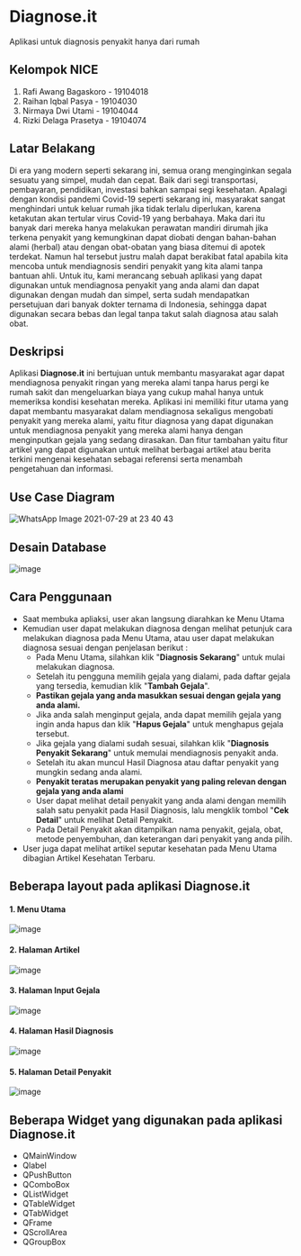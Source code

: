 # Diagnose.it
Aplikasi untuk diagnosis penyakit hanya dari rumah


## Kelompok NICE
1. Rafi Awang Bagaskoro  - 19104018
2. Raihan Iqbal Pasya    - 19104030
3. Nirmaya Dwi Utami     - 19104044
4. Rizki Delaga Prasetya - 19104074


## Latar Belakang
Di era yang modern seperti sekarang ini, semua orang menginginkan segala sesuatu yang simpel, mudah dan cepat. Baik dari segi transportasi, pembayaran, pendidikan, investasi bahkan sampai segi kesehatan. Apalagi dengan kondisi pandemi Covid-19 seperti sekarang ini, masyarakat sangat menghindari untuk keluar rumah jika tidak terlalu diperlukan, karena ketakutan akan tertular virus Covid-19 yang berbahaya. Maka dari itu banyak dari mereka hanya melakukan perawatan mandiri dirumah jika terkena penyakit yang kemungkinan dapat diobati dengan bahan-bahan alami (herbal) atau dengan obat-obatan yang biasa ditemui di apotek terdekat. Namun hal tersebut justru malah dapat berakibat fatal apabila kita mencoba untuk mendiagnosis sendiri penyakit yang kita alami tanpa bantuan ahli. Untuk itu, kami merancang sebuah aplikasi yang dapat digunakan untuk mendiagnosa penyakit yang anda alami dan dapat digunakan dengan mudah dan simpel, serta sudah mendapatkan persetujuan dari banyak dokter ternama di Indonesia, sehingga dapat digunakan secara bebas dan legal tanpa takut salah diagnosa atau salah obat.


## Deskripsi
Aplikasi **Diagnose.it** ini bertujuan untuk membantu masyarakat agar dapat mendiagnosa penyakit ringan yang mereka alami tanpa harus pergi ke rumah sakit dan mengeluarkan biaya yang cukup mahal hanya untuk memeriksa kondisi kesehatan mereka. Aplikasi ini memiliki fitur utama yang dapat membantu masyarakat dalam mendiagnosa sekaligus mengobati penyakit yang mereka alami, yaitu fitur diagnosa yang dapat digunakan untuk mendiagnosa penyakit yang mereka alami hanya dengan menginputkan gejala yang sedang dirasakan. Dan fitur tambahan yaitu fitur artikel yang dapat digunakan untuk melihat berbagai artikel atau berita terkini mengenai kesehatan sebagai referensi serta menambah pengetahuan dan informasi.

## Use Case Diagram
![WhatsApp Image 2021-07-29 at 23 40 43](https://user-images.githubusercontent.com/72425333/127531612-6d98797f-de59-4f55-8722-fe4291250921.jpeg)

## Desain Database
![image](https://user-images.githubusercontent.com/72425333/127528263-8a818fe2-da72-45bd-bb0b-c69c9a2f045c.png)

## Cara Penggunaan
* Saat membuka apliaksi, user akan langsung diarahkan ke Menu Utama
* Kemudian user dapat melakukan diagnosa dengan melihat petunjuk cara melakukan diagnosa pada Menu Utama, atau user dapat melakukan diagnosa sesuai dengan penjelasan berikut :
  * Pada Menu Utama, silahkan klik "**Diagnosis Sekarang**" untuk mulai melakukan diagnosa.
  * Setelah itu pengguna memilih gejala yang dialami, pada daftar gejala yang tersedia, kemudian klik "**Tambah Gejala**". 
  * **Pastikan gejala yang anda masukkan sesuai dengan gejala yang anda alami.**
  * Jika anda salah menginput gejala, anda dapat memilih gejala yang ingin anda hapus dan klik "**Hapus Gejala**" untuk menghapus gejala tersebut.
  * Jika gejala yang dialami sudah sesuai, silahkan klik "**Diagnosis Penyakit Sekarang**" untuk memulai mendiagnosis penyakit anda.
  * Setelah itu akan muncul Hasil Diagnosa atau daftar penyakit yang mungkin sedang anda alami.
  * **Penyakit teratas merupakan penyakit yang paling relevan dengan gejala yang anda alami**
  * User dapat melihat detail penyakit yang anda alami dengan memilih salah satu penyakit pada Hasil Diagnosis, lalu mengklik tombol "**Cek Detail**" untuk melihat Detail Penyakit.
  * Pada Detail Penyakit akan ditampilkan nama penyakit, gejala, obat, metode penyembuhan, dan keterangan dari penyakit yang anda pilih.
* User juga dapat melihat artikel seputar kesehatan pada Menu Utama dibagian Artikel Kesehatan Terbaru.

## Beberapa layout pada aplikasi Diagnose.it
#### 1. Menu Utama
![image](https://user-images.githubusercontent.com/72425333/127525635-c1d539e5-d6a0-4a81-abb3-d4fe2db16e3d.png)

#### 2. Halaman Artikel
![image](https://user-images.githubusercontent.com/72425333/127525946-8da2770b-997b-4be5-97ab-42a593319350.png)

#### 3. Halaman Input Gejala
![image](https://user-images.githubusercontent.com/72425333/127526605-6afeed15-cb96-4cf5-a85f-0612ac069a61.png)

#### 4. Halaman Hasil Diagnosis
![image](https://user-images.githubusercontent.com/72425333/127527110-4ea75882-9944-4df2-811a-3dede1dd240f.png)

#### 5. Halaman Detail Penyakit
![image](https://user-images.githubusercontent.com/72425333/127527412-0a5e7cd5-6dfa-4667-8ecf-b228018c3f38.png)


## Beberapa Widget yang digunakan pada aplikasi Diagnose.it
* QMainWindow
* Qlabel       
* QPushButton 
* QComboBox    
* QListWidget 
* QTableWidget 
* QTabWidget   
* QFrame       
* QScrollArea
* QGroupBox

